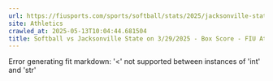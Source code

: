 ```yaml
---
url: https://fiusports.com/sports/softball/stats/2025/jacksonville-state/boxscore/12814
site: Athletics
crawled_at: 2025-05-13T10:04:44.681504
title: Softball vs Jacksonville State on 3/29/2025 - Box Score - FIU Athletics
---
```


Error generating fit markdown: '<' not supported between instances of 'int' and 'str'